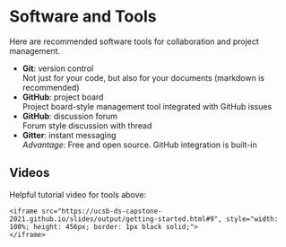 # Software and Tools

Here are recommended software tools for collaboration and project management.

* **Git**: version control  
    Not just for your code, but also for your documents (markdown is recommended)
* **GitHub**: project board  
    Project board-style management tool integrated with GitHub issues
* **GitHub**: discussion forum  
    Forum style discussion with thread
* **Gitter**: instant messaging  
    _Advantage_: Free and open source. GitHub integration is built-in

## Videos

Helpful tutorial video for tools above:

```{div} my-class
<iframe src="https://ucsb-ds-capstone-2021.github.io/slides/output/getting-started.html#9", style="width: 100%; height: 456px; border: 1px black solid;">
</iframe>
```


